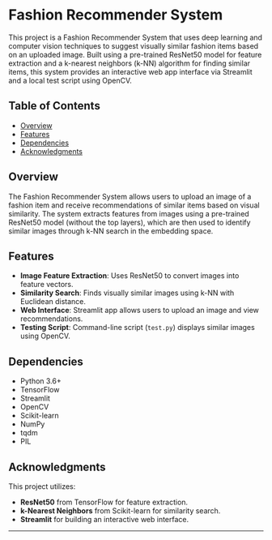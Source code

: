 # Fashion Recommender System

This project is a Fashion Recommender System that uses deep learning and computer vision techniques to suggest visually similar fashion items based on an uploaded image. Built using a pre-trained ResNet50 model for feature extraction and a k-nearest neighbors (k-NN) algorithm for finding similar items, this system provides an interactive web app interface via Streamlit and a local test script using OpenCV.

## Table of Contents

- [Overview](#overview)
- [Features](#features)
- [Dependencies](#dependencies)
- [Acknowledgments](#acknowledgments)

## Overview

The Fashion Recommender System allows users to upload an image of a fashion item and receive recommendations of similar items based on visual similarity. The system extracts features from images using a pre-trained ResNet50 model (without the top layers), which are then used to identify similar images through k-NN search in the embedding space.

## Features

- **Image Feature Extraction**: Uses ResNet50 to convert images into feature vectors.
- **Similarity Search**: Finds visually similar images using k-NN with Euclidean distance.
- **Web Interface**: Streamlit app allows users to upload an image and view recommendations.
- **Testing Script**: Command-line script (`test.py`) displays similar images using OpenCV.

## Dependencies

- Python 3.6+
- TensorFlow
- Streamlit
- OpenCV
- Scikit-learn
- NumPy
- tqdm
- PIL

## Acknowledgments

This project utilizes:
- **ResNet50** from TensorFlow for feature extraction.
- **k-Nearest Neighbors** from Scikit-learn for similarity search.
- **Streamlit** for building an interactive web interface.
  
---
